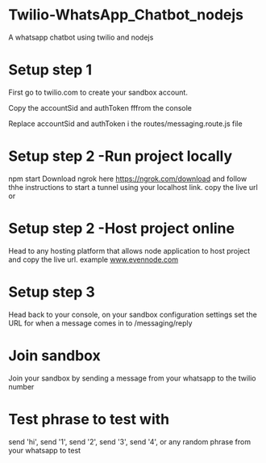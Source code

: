 # Twilio-WhatsApp_Chatbot_nodejs
A whatsapp chatbot using twilio and nodejs

# Setup step 1
First go to twilio.com to create your sandbox account.

Copy the accountSid and authToken fffrom the console 

Replace accountSid and authToken i the routes/messaging.route.js file

# Setup step 2 -Run project locally
npm start
Download ngrok here https://ngrok.com/download and follow thhe instructions to start a tunnel using your localhost link. copy the live url
or 

# Setup step 2 -Host project online 
Head to any hosting platform that allows node application to host project and copy the live url. example www.evennode.com

# Setup step 3
Head back to your console, on your sandbox configuration settings set the URL for when a message comes in to <your live link>/messaging/reply

# Join sandbox
Join your sandbox by sending a message from your whatsapp to the twilio number

# Test phrase to test with
send 'hi', send '1', send '2', send '3', send '4', or any random phrase from your whatsapp to test


